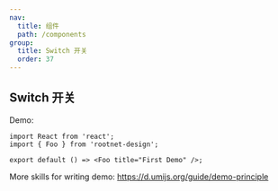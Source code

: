 ```yaml
---
nav:
  title: 组件
  path: /components
group:
  title: Switch 开关
  order: 37
---
```


## Switch 开关

Demo:

```tsx
import React from 'react';
import { Foo } from 'rootnet-design';

export default () => <Foo title="First Demo" />;
```

More skills for writing demo: https://d.umijs.org/guide/demo-principle

